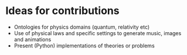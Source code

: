 # Ideas for contributions
- Ontologies for physics domains (quantum, relativity etc)
- Use of physical laws and specific settings to generate music, images and animations
- Present (Python) implementations of theories or problems
